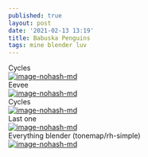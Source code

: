 ```yaml
---
published: true
layout: post
date: '2021-02-13 13:19'
title: Babuska Penguins
tags: mine blender luv 
---
```

Cycles  
[![image-nohash-md](https://images.weserv.nl/?url=https://i.imgur.com/FqxjlQT.jpg)](https://images.weserv.nl/?url=https://i.imgur.com/6RJB71t.png)  
Eevee  
[![image-nohash-md](https://images.weserv.nl/?url=https://i.imgur.com/s87hSwZ.png)](https://images.weserv.nl/?url=https://i.imgur.com/0jH7Kzz.png)  
Cycles  
[![image-nohash-md](https://images.weserv.nl/?url=https://i.imgur.com/a6tC5Tp.jpg)](https://images.weserv.nl/?url=https://i.imgur.com/1OzHQ10.png)  
Last one  
[![image-nohash-md](https://images.weserv.nl/?url=https://i.imgur.com/SWgW8OZ.jpg)](https://images.weserv.nl/?url=https://i.imgur.com/ot1i5Ll.png)  
Everything blender (tonemap/rh-simple)  
[![image-nohash-md](https://images.weserv.nl/?url=https://i.imgur.com/g45iOeo.jpg)](https://images.weserv.nl/?url=https://i.imgur.com/5uEG4qD.png)
